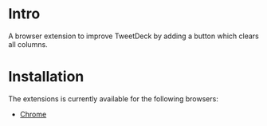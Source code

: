 # Intro

A browser extension to improve TweetDeck by adding a button which clears all columns.

# Installation

The extensions is currently available for the following browsers:
- [Chrome](https://chrome.google.com/webstore/detail/clear-tweetdeck-columns/aneflabkdpehfjhpeghlemlgojmmeioc?authuser=0&hl=pt-BR)

